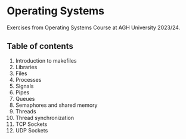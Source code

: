 # Operating Systems

Exercises from Operating Systems Course at AGH University 2023/24.

## Table of contents

1. Introduction to makefiles
2. Libraries
3. Files
4. Processes
5. Signals
6. Pipes
7. Queues
8. Semaphores and shared memory
9. Threads
10. Thread synchronization
11.  TCP Sockets
12.  UDP Sockets
